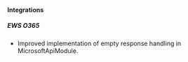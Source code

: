 
#### Integrations
##### EWS O365
- Improved implementation of empty response handling in MicrosoftApiModule. 
